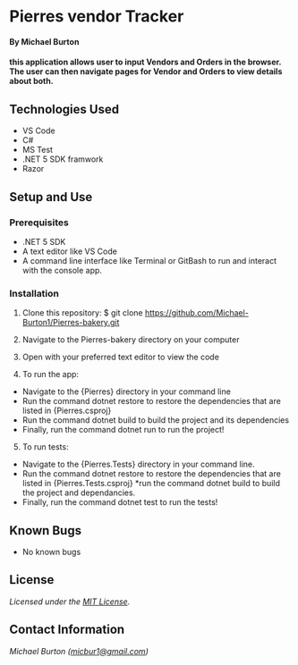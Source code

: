 # Pierres vendor Tracker

#### By Michael Burton

#### this application allows user to input Vendors and Orders in the browser. The  user can then  navigate pages for Vendor and Orders to view details about both.

## Technologies Used

* VS Code
* C#
* MS Test
* .NET 5 SDK framwork
* Razor


## Setup and Use

### Prerequisites

* .NET 5 SDK
* A text editor like VS Code
* A command line interface like Terminal or GitBash to run and interact with the console app.

### Installation

1. Clone this repository: $ git clone https://github.com/Michael-Burton1/Pierres-bakery.git
2. Navigate to the Pierres-bakery directory on your computer
3. Open with your preferred text editor to view the code 

4. To run the app:
  * Navigate to the {Pierres} directory in your command line
  * Run the command dotnet restore to restore the dependencies that are listed in {Pierres.csproj}
  * Run the command dotnet build to build the project and its dependencies   
  * Finally, run the command dotnet run to run the project!
  
5. To run tests:
  * Navigate to the {Pierres.Tests} directory in your command line.
  * Run the command dotnet restore to restore the dependencies that are listed in {Pierres.Tests.csproj}
  *run the command dotnet build to build the project and dependancies.
  * Finally, run the command dotnet test to run the tests!

## Known Bugs

* No known bugs

## License

_Licensed under the [MIT License](LICENSE)._

## Contact Information

_Michael Burton (micbur1@gmail.com)_
